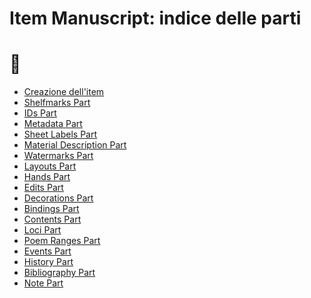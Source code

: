 # Item Manuscript: indice delle parti
# 🚧

* [Creazione dell'item](Item_Manuscript_Metadata.md)
* [Shelfmarks Part]()
* [IDs Part](IDs_External_IDs_Part.md)
* [Metadata Part]()
* [Sheet Labels Part]()
* [Material Description Part]()
* [Watermarks Part]()
* [Layouts Part]()
* [Hands Part]()
* [Edits Part]()
* [Decorations Part]()
* [Bindings Part]()
* [Contents Part]()
* [Loci Part]()
* [Poem Ranges Part]()
* [Events Part](Historical_Events_Part.md)
* [History Part]()
* [Bibliography Part](Historical_Events_Part.md)
* [Note Part](Note_Part.md)













